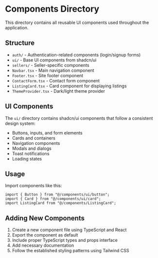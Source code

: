 # Components Directory

This directory contains all reusable UI components used throughout the application.

## Structure

- `auth/` - Authentication-related components (login/signup forms)
- `ui/` - Base UI components from shadcn/ui
- `sellers/` - Seller-specific components
- `Navbar.tsx` - Main navigation component
- `Footer.tsx` - Site footer component
- `ContactForm.tsx` - Contact form component
- `ListingCard.tsx` - Card component for displaying listings
- `ThemeProvider.tsx` - Dark/light theme provider

## UI Components

The `ui/` directory contains shadcn/ui components that follow a consistent design system:

- Buttons, inputs, and form elements
- Cards and containers
- Navigation components
- Modals and dialogs
- Toast notifications
- Loading states

## Usage

Import components like this:

```tsx
import { Button } from "@/components/ui/button";
import { Card } from "@/components/ui/card";
import ListingCard from "@/components/ListingCard";
```

## Adding New Components

1. Create a new component file using TypeScript and React
2. Export the component as default
3. Include proper TypeScript types and props interface
4. Add necessary documentation
5. Follow the established styling patterns using Tailwind CSS